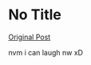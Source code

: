 # No Title

[Original Post](https://discourse.onlinedegree.iitm.ac.in/t/164277/203)

<p>nvm i can laugh nw xD</p>